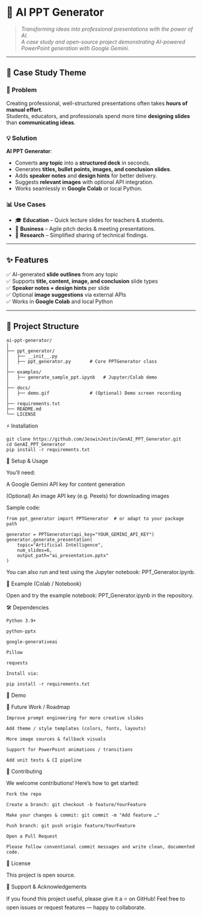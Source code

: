 # 🎨 AI PPT Generator

> *Transforming ideas into professional presentations with the power of AI.*  
> *A case study and open-source project demonstrating AI-powered PowerPoint generation with Google Gemini.*

---

## 📖 Case Study Theme

### 🎯 Problem
Creating professional, well-structured presentations often takes **hours of manual effort**.  
Students, educators, and professionals spend more time **designing slides** than **communicating ideas**.

### 💡 Solution
**AI PPT Generator**:
- Converts **any topic** into a **structured deck** in seconds.  
- Generates **titles, bullet points, images, and conclusion slides**.  
- Adds **speaker notes** and **design hints** for better delivery.  
- Suggests **relevant images** with optional API integration.  
- Works seamlessly in **Google Colab** or local Python.  

### 📊 Use Cases
- 🎓 **Education** – Quick lecture slides for teachers & students.  
- 💼 **Business** – Agile pitch decks & meeting presentations.  
- 🔬 **Research** – Simplified sharing of technical findings.  

---

## ✨ Features
✅ AI-generated **slide outlines** from any topic  
✅ Supports **title, content, image, and conclusion** slide types  
✅ **Speaker notes + design hints** per slide  
✅ Optional **image suggestions** via external APIs  
✅ Works in **Google Colab** and local Python  

---

## 📂 Project Structure

```plaintext
ai-ppt-generator/
│
├── ppt_generator/
│   ├── __init__.py
│   ├── ppt_generator.py       # Core PPTGenerator class
│
├── examples/
│   ├── generate_sample_ppt.ipynb   # Jupyter/Colab demo
│
├── docs/
│   ├── demo.gif               # (Optional) Demo screen recording
│
├── requirements.txt
├── README.md
└── LICENSE

```

⚡ Installation
```
git clone https://github.com/JeswinJestin/GenAI_PPT_Generator.git
cd GenAI_PPT_Generator
pip install -r requirements.txt
```

🔑 Setup & Usage

You’ll need:

A Google Gemini API key for content generation

(Optional) An image API key (e.g. Pexels) for downloading images

Sample code:
```
from ppt_generator import PPTGenerator  # or adapt to your package path

generator = PPTGenerator(api_key="YOUR_GEMINI_API_KEY")
generator.generate_presentation(
    topic="Artificial Intelligence",
    num_slides=6,
    output_path="ai_presentation.pptx"
)
```

You can also run and test using the Jupyter notebook: PPT_Generator.ipynb.

🎯 Example (Colab / Notebook)

Open and try the example notebook:
PPT_Generator.ipynb in the repository.

🛠 Dependencies
```
Python 3.9+

python-pptx

google-generativeai

Pillow

requests

Install via:

pip install -r requirements.txt
```
📸 Demo



🚀 Future Work / Roadmap
 ```
Improve prompt engineering for more creative slides

Add theme / style templates (colors, fonts, layouts)

More image sources & fallback visuals

Support for PowerPoint animations / transitions

Add unit tests & CI pipeline
```
🤝 Contributing

We welcome contributions! Here’s how to get started:
```
Fork the repo

Create a branch: git checkout -b feature/YourFeature

Make your changes & commit: git commit -m "Add feature …"

Push branch: git push origin feature/YourFeature

Open a Pull Request

Please follow conventional commit messages and write clean, documented code.
```
📜 License

This project is open source.


🌟 Support & Acknowledgements

If you found this project useful, please give it a ⭐ on GitHub!
Feel free to open issues or request features — happy to collaborate.

